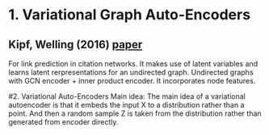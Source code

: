 # 1. Variational Graph Auto-Encoders 
## Kipf, Welling (2016) [paper](https://arxiv.org/pdf/1611.07308.pdf)
For link prediction in citation networks. 
It makes use of latent variables and learns latent rerpresentations for an undirected graph. 
Undirected graphs with GCN encoder + inner product encoder. It incorporates node features. 

#2. Variational Auto-Encoders
Main idea: The main idea of a variational autoencoder is that it embeds the input X to a distribution rather than a point. And then a random sample Z is taken from the distribution rather than generated from encoder directly.
